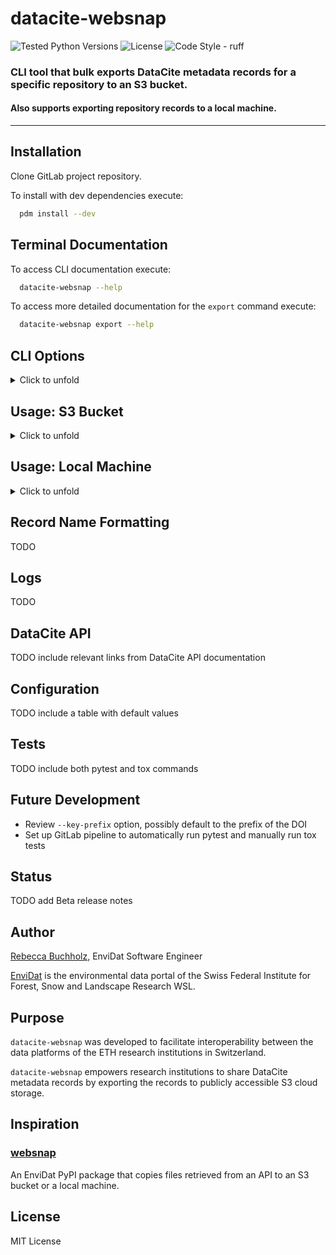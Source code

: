 # datacite-websnap

<div>
    <img alt="Tested Python Versions" src="https://img.shields.io/badge/python-3.11%20|%203.12%20|%203.13-blue"> 
    <img alt="License" src="https://img.shields.io/pypi/l/websnap?color=%232780C1">
    <img alt="Code Style - ruff" src="https://img.shields.io/badge/style-ruff-41B5BE?style=flat">
</div>

### CLI tool that bulk exports DataCite metadata records for a specific repository to an S3 bucket. 
#### Also supports exporting repository records to a local machine.

---

## Installation

Clone GitLab project repository. 

To install with dev dependencies execute:

```bash
  pdm install --dev
```


## Terminal Documentation

To access CLI documentation execute:
```bash
  datacite-websnap --help
```

To access more detailed documentation for the `export` command execute:
```bash
  datacite-websnap export --help
```


## CLI Options

<details>
  <summary>Click to unfold</summary>

### Command: `export`

Bulk export DataCite XML metadata records that correspond to the records for a particular DataCite repository and/or DOI prefix.

The default behavior is to export DataCite XML records to an S3 bucket but command also supports exporting the records to a local machine.

| Option             | Default                    | Description                                                                                                                                                                                                                                                                                                                                           |
|--------------------|----------------------------|-------------------------------------------------------------------------------------------------------------------------------------------------------------------------------------------------------------------------------------------------------------------------------------------------------------------------------------------------------|
| `--doi-prefix`     | `None`                     | <ul><li>DataCite DOI prefix used to filter results</li><li>Accepts single or multiple prefix arguments</li><li>*Example*: `--doi-prefix 10.16904 --doi-prefix 10.25678`</li></ul>                                                                                                                                                                     |
| `--client-id`      | `None`                     | <ul><li>DataCite repository account ID used to filter results</li><li>Referred to as the "client-id" in the DataCite API documentation</li><li>*Example*: `--client-id ethz.wsl`</li></ul>                                                                                                                                                            |
| `--destination`    | `S3`                       | <ul><li>Export destination for the DataCite XML records</li><li>`S3` (default) for an S3 bucket</li><li>`local` for local file system</li></ul>                                                                                                                                                                                                       |
| `--bucket`         | `None`                     | <ul><li>Name of S3 bucket that DataCite XML records (as S3 objects) will be written in</li><li>*Example*: `--bucket opendataswiss`</li><ul>                                                                                                                                                                                                           |
| `--key-prefix`     | `None`                     | <ul><li>Optional key prefix for objects in S3 bucket</li><li>If omitted then objects are written in S3 bucket without a prefix</li><li>*Example*: `--key-prefix wsl`</li></ul>                                                                                                                                                                        |
| `--directory-path` | `None`                     | <ul><li>Only used if exporting to `local` destination<li>Path of the local directory that DataCite XML records will be written in </li></ul>                                                                                                                                                                                                          |
| `--file-logs`      | `False`                    | <ul><li>Enables logging info messages and errors to a file log</li></ul>                                                                                                                                                                                                                                                                              |
| `--log-level`      | `INFO`                     | <ul><li>Level to use for logging if using `--file-logs` option</li><li>Default value is `INFO`</li><li>Valid logging levels are `DEBUG`, `INFO`, `WARNING`, `ERROR`, or `CRITICAL`</li><li><a href="https://docs.python.org/3/library/logging.html#logging-levels" target="_blank">Click here to learn more about Python logging levels</a></li></ul> |
| `--early-exit`     | `False`                    | <ul><li>If enabled then terminates program immediately after export error occurs</li><li>Default value is `False` (not enabled)</li><li>If `False` then only logs export error and continues to try to export other DataCite XML records returned by search query</li></ul>                                                                           |
| `--api-url`        | `https://api.datacite.org` | <ul><li>DataCite API base URL used for queries</li></ul>                                                                                                                                                                                                                                                                                              |
| `--page-size`      | `250`                      | <ul><li>Number of records returned per page of DataCite API response using pagination</li></ul>                                                                                                                                                                                                                                                       |

</details>


## Usage: S3 Bucket

<details>
  <summary>
  Click to unfold
  </summary>

Utilizes the AWS SDK for Python (Boto3) to export DataCite XML metadata records for a specific repository and/or DOI prefix as objects in an S3 bucket. 


### Environment Variables 

The environment variables listed below are **required** to export records to an S3 bucket.

| Environment Variable    | Description                              |
|-------------------------|------------------------------------------|
| `ENDPOINT_URL`          | URL to use for the constructed S3 client |
| `AWS_ACCESS_KEY_ID`     | AWS access key ID                        |
| `AWS_SECRET_ACCESS_KEY` | AWS secret access key                    |


Supports setting environment variables in a `.env` file.

Example `.env` file:

```
ENDPOINT_URL=https://dreamycloud.com
AWS_ACCESS_KEY_ID=1234567abcdefg
AWS_SECRET_ACCESS_KEY=hijklmn1234567
```

### Examples

#### Basic Usage

- Return all DataCite records for the EnviDat repository (using client-id `ethz.wsl`)
- Write XML records to a bucket called "opendataswiss" 

```bash
datacite-websnap export --client-id ethz.wsl --bucket opendataswiss
```

#### Advanced Usage

- Return all DataCite records for the EnviDat repository (using client-id `ethz.wsl`)
- Write XML records to a bucket called "opendataswiss" 
- Use key prefix `wsl`
- Enable logging to a file

```bash
datacite-websnap export --client-id ethz.wsl --bucket opendataswiss --key-prefix wsl --file-logs
```

</details>



## Usage: Local Machine

<details>
  <summary>
  Click to unfold
  </summary>

Export DataCite XML metadata records for a specific repository and/or DOI prefix to a local machine. 

To write the records locally the `--destination` option **must** be assigned to `local`. 

### Example

- Return all DataCite records for the EnviDat repository (using client-id `ethz.wsl`)
- Write XML records locally
- Write XML records to a directory called "samples/test"

```bash
datacite-websnap export --client-id ethz.wsl --destination local --directory-path "samples/test"
```

</details>

## Record Name Formatting

TODO


## Logs

TODO


## DataCite API

TODO include relevant links from DataCite API documentation


## Configuration

TODO include a table with default values


## Tests

TODO include both pytest and tox commands



## Future Development

- Review `--key-prefix` option, possibly default to the prefix of the DOI
- Set up GitLab pipeline to automatically run pytest and manually run tox tests


## Status

TODO add Beta release notes


## Author

<a href="http://www.linkedin.com/in/rebeccabuchholz" target="_blank">Rebecca Buchholz,</a> 
EnviDat Software Engineer

<a href="https://www.envidat.ch" target="_blank">EnviDat</a> is the environmental data 
portal of the Swiss Federal Institute for Forest, Snow and Landscape Research WSL. 

## Purpose

`datacite-websnap` was developed to facilitate interoperability between the data platforms of the ETH research institutions in Switzerland. 

`datacite-websnap` empowers research institutions to share DataCite metadata records by exporting the records to publicly accessible S3 cloud storage.  

## Inspiration

<h3><a href="https://pypi.org/project/websnap" target="_blank">websnap</a></h3>

An EnviDat PyPI package that copies files retrieved from an API to an S3 bucket or a local machine.

## License

MIT License 